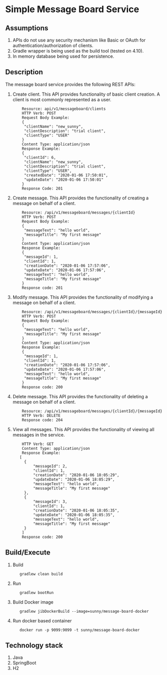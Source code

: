 Simple Message Board Service  
===============================

## Assumptions

1. APIs do not use any security mechanism like Basic or OAuth for authentication/authorization of clients.
2. Gradle wrapper is being used as the build tool (tested on 4.10).
3. In memory database being used for persistence.

## Description
The message board service provides the following REST APIs:

1. Create client.
   This API provides functionality of basic client creation. A client is most commonly represented as a user.
   ```
       Resource: api/v1/messageboard/clients
	   HTTP Verb: POST
	   Request Body Example: 
	   {
		"clientName": "new_sunny",
		"clientDescription": "trial client",
		"clientType": "USER" 
	   }
	   Content Type: application/json
	   Response Example: 
	   {
		"clientId": 6,
		"clientName": "new_sunny",
		"clientDescription": "trial client",
		"clientType": "USER",
		"createdDate": "2020-01-06 17:50:01",
		"updateDate": "2020-01-06 17:50:01"
	   } 
	   Response Code: 201
   ```   
    
2. Create message.
   This API provides the functionality of creating a message on behalf of a client.
   ```
       Resource: /api/v1/messageboard/messages/{clientId}
	   HTTP Verb: POST
	   Request Body Example: 
	   {
		"messageText": "hello world",
		"messageTitle": "My first message"
	   }
	   Content Type: application/json
	   Response Example:
	   {
		"messageId": 1,
		"clientId": 1,
		"creationDate": "2020-01-06 17:57:06",
		"updateDate": "2020-01-06 17:57:06",
		"messageText": "hello world",
		"messageTitle": "My first message"
	   }
	   Response code: 201
   ```    
3. Modify message.
   This API provides the functionality of modifying a message on behalf of a client.
   ```
       Resource: /api/v1/messageboard/messages/{clientId}/{messageId}
	   HTTP Verb: POST
	   Request Body Example: 
	   {
		"messageText": "hello world",
		"messageTitle": "My first message"
	   }
	   Content Type: application/json
	   Response Example:
	   {
		"messageId": 1,
		"clientId": 1,
		"creationDate": "2020-01-06 17:57:06",
		"updateDate": "2020-01-06 17:57:06",
		"messageText": "hello world",
		"messageTitle": "My first message"
	   }
	   Response code: 200
   ```    
4. Delete message.
   This API provides the functionality of deleting a message on behalf of a client.
   ```
       Resource: /api/v1/messageboard/messages/{clientId}/{messageId}
	   HTTP Verb: DELETE
	   Response code: 204
   ```   
5. View all messages.
   This API provides the functionality of viewing all messages in the service.
   ```Resource: /api/v1/messageboard/messages
	   HTTP Verb: GET
	   Content Type: application/json
	   Response Example:
	  [
		{
			"messageId": 2,
			"clientId": 1,
			"creationDate": "2020-01-06 18:05:29",
			"updateDate": "2020-01-06 18:05:29",
			"messageText": "hello world",
			"messageTitle": "My first message"
		},
		{
			"messageId": 3,
			"clientId": 1,
			"creationDate": "2020-01-06 18:05:35",
			"updateDate": "2020-01-06 18:05:35",
			"messageText": "hello world",
			"messageTitle": "My first message"
		}
	   ]
	   Response code: 200       
   ```    
## Build/Execute 

1. Build
   ```
      gradlew clean build
   ``` 

2. Run
   ```
      gradlew bootRun
   ```    

3. Build Docker image
   ```
      gradlew jibDockerBuild --image=sunny/message-board-docker 
   ```    

4. Run docker based container
   ```
      docker run -p 9099:9099 -t sunny/message-board-docker
   ```    
   
## Technology stack

1. Java 
2. SpringBoot
3. H2   